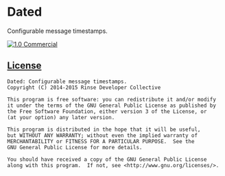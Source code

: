 # Dated

Configurable message timestamps.

[![1.0 Commercial](https://f.cloud.github.com/assets/951011/2506676/5f9cdb3e-b3ab-11e3-921b-9bad937ec731.png)](https://www.youtube.com/watch?v=ddY3jPExNkQ)

## [License](LICENSE.md)

	Dated: Configurable message timestamps.
	Copyright (C) 2014-2015 Rinse Developer Collective
	
    This program is free software: you can redistribute it and/or modify
    it under the terms of the GNU General Public License as published by
    the Free Software Foundation, either version 3 of the License, or
    (at your option) any later version.

    This program is distributed in the hope that it will be useful,
    but WITHOUT ANY WARRANTY; without even the implied warranty of
    MERCHANTABILITY or FITNESS FOR A PARTICULAR PURPOSE.  See the
    GNU General Public License for more details.

    You should have received a copy of the GNU General Public License
    along with this program.  If not, see <http://www.gnu.org/licenses/>.
